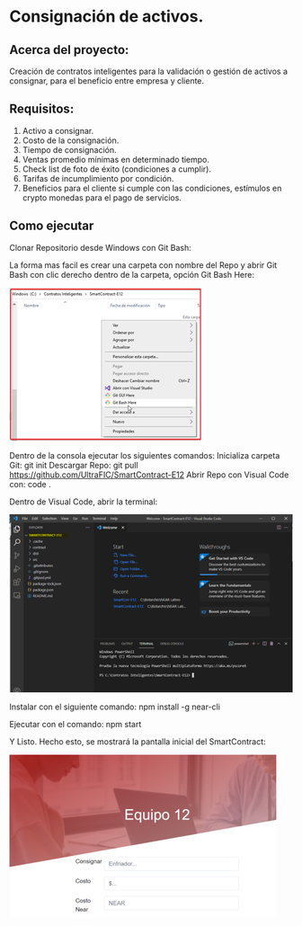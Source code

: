 # Consignación de activos.

## Acerca del proyecto:

Creación de contratos inteligentes para la validación o gestión de activos a consignar, para el beneficio entre empresa y cliente.

## Requisitos:

1. Activo a consignar.
2. Costo de la consignación.
3. Tiempo de consignación.
4. Ventas promedio mínimas en determinado tiempo.
5. Check list de foto de éxito (condiciones a cumplir).
6. Tarifas de incumplimiento por condición.
7. Beneficios para el cliente si cumple con las condiciones, estímulos en crypto monedas para el pago de servicios.

## Como ejecutar
Clonar Repositorio desde Windows con Git Bash:

La forma mas facil es crear una carpeta con nombre del Repo y abrir Git Bash con clic derecho dentro de la carpeta, opción Git Bash Here:

![Screenshot](GitBAshHere.png)

Dentro de la consola ejecutar los siguientes comandos:
Inicializa carpeta Git:
git init
Descargar Repo:
git pull  https://github.com/UltraFIC/SmartContract-E12
Abrir Repo con Visual Code con:
code .

Dentro de Visual Code, abrir la terminal: 

![Screenshot](SmartContractE12_Code.png)


Instalar con el siguiente comando:
npm install -g near-cli

Ejecutar con el comando:
npm start

Y Listo. Hecho esto, se mostrará la pantalla inicial del SmartContract:

![Screenshot](InicioEquipo12.png)

